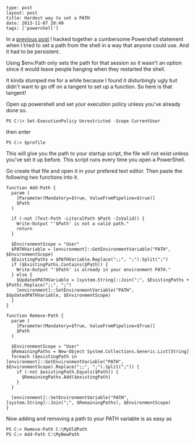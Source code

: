 ```
type: post
layout: post
title: Hardest way to set a PATH
date: 2013-11-07 20:49
tags: ['powershell']
```

In a [previous post](/blog/2013/11/07/multiple-rubies-on-windows/index.html) I hacked together a cumbersome Powershell statement when I tried to set a path from the shell in a way that anyone could use. And it had to be persistent.

Using $env:Path only sets the path for that session so it wasn't an option since it would leave people hanging when they restarted the shell.<!-- read more -->

It kinda stumped me for a while because I found it disturbingly ugly but didn't want to go off on a tangent to set up a function. So here is that tangent!
    
Open up powershell and set your execution policy unless you've already done so.

```
PS C:\> Set-ExecutionPolicy Unrestricted -Scope CurrentUser
```

then enter

```
PS C:> $profile
```

This will give you the path to your startup script, the file will not exist unless you've set it up before. This script runs every time you open a PowerShell.

Go create that file and open it in your prefered text editor. Then paste the following two functions into it.

```
function Add-Path { 
  param ( 
    [Parameter(Mandatory=$true, ValueFromPipeline=$true)]
    $Path 
  )

  if (-not (Test-Path -LiteralPath $Path -IsValid)) {
    Write-Output "'$Path' is not a valid path."
    return 
  }

  $EnvironmentScope = "User"
  $PATHVariable = [environment]::GetEnvironmentVariable("PATH", $EnvironmentScope)
  $ExistingPaths = $PATHVariable.Replace(";;", ";").Split(";")
  if ($ExistingPaths.Contains($Path)) {
    Write-Output "'$Path' is already in your environment PATH." 
  } else {
    $UpdatedPATHVariable = [system.String]::Join(";", $ExistingPaths + $Path).Replace(";;", ";") 
    [environment]::SetEnvironmentVariable("PATH", $UpdatedPATHVariable, $EnvironmentScope) 
  }
}
```

```
function Remove-Path {
  param ( 
    [Parameter(Mandatory=$True, ValueFromPipeline=$True)]
    $Path
  )

  $EnvironmentScope = "User"
  $RemainingPaths = New-Object System.Collections.Generic.List[String]
  foreach ($existingPath in [environment]::GetEnvironmentVariable("PATH", $EnvironmentScope).Replace(";;", ";").Split(";")) {
    if (-not $existingPath.Equals($Path)) {
      $RemainingPaths.Add($existingPath)
    }
  }

  [environment]::SetEnvironmentVariable("PATH", [system.String]::Join(";", $RemainingPaths), $EnvironmentScope)
}
```

Now adding and removing a path to your PATH variable is as easy as

```
PS C:> Remove-Path C:\MyOldPath
PS C:> Add-Path C:\MyNewPath
```
